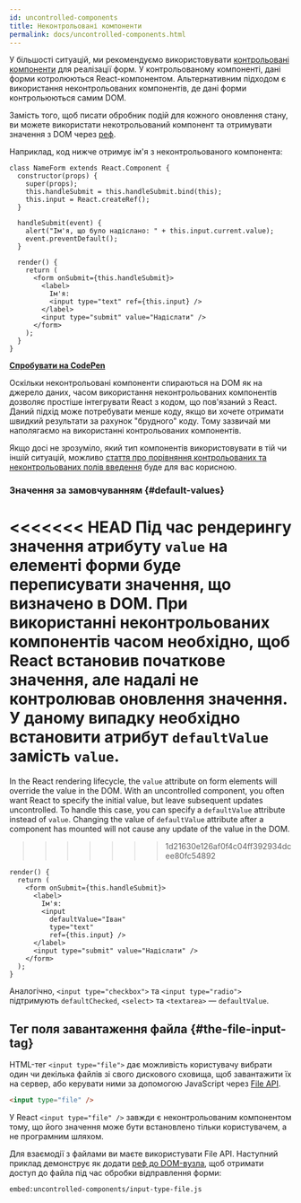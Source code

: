 ```yaml
---
id: uncontrolled-components
title: Неконтрольовані компоненти
permalink: docs/uncontrolled-components.html
---
```


У більшості ситуацій, ми рекомендуємо використовувати [контрольовані компоненти](/docs/forms.html#controlled-components) для реалізації форм. У контрольованому компоненті, дані форми котролюються React-компонентом. Альтернативним підходом є використання неконтрольованих компонентів, де дані форми контрольюються самим DOM.

Замість того, щоб писати обробник подій для кожного оновлення стану, ви можете використати некотрольований компонент та отримувати значення з DOM через [реф](/docs/refs-and-the-dom.html).

Наприклад, код нижче отримує ім'я з неконтрольованого компонента:

```javascript{5,9,18}
class NameForm extends React.Component {
  constructor(props) {
    super(props);
    this.handleSubmit = this.handleSubmit.bind(this);
    this.input = React.createRef();
  }

  handleSubmit(event) {
    alert("Ім'я, що було надіслано: " + this.input.current.value);
    event.preventDefault();
  }

  render() {
    return (
      <form onSubmit={this.handleSubmit}>
        <label>
          Ім'я:
          <input type="text" ref={this.input} />
        </label>
        <input type="submit" value="Надіслати" />
      </form>
    );
  }
}
```

[**Спробувати на CodePen**](https://codepen.io/gaearon/pen/WooRWa?editors=0010)

Оскільки неконтрольовані компоненти спираються на DOM як на джерело даних, часом використання неконтрольованих компонентів дозволяє простіше інтегрувати React з кодом, що пов'язаний з React. Даний підхід може потребувати менше коду, якщо ви хочете отримати швидкий результати за рахунок "брудного" коду. Тому зазвичай ми наполягаємо на використанні контрольованих компонентів.

Якщо досі не зрозуміло, який тип компонентів використовувати в тій чи іншій ситуацій, можливо [стаття про порівняння контрольованих та неконтрольованих полів введення](https://goshakkk.name/controlled-vs-uncontrolled-inputs-react/) буде для вас корисною.

### Значення за замовчуванням {#default-values}

<<<<<<< HEAD
Під час рендерингу значення атрибуту `value` на елементі форми буде переписувати значення, що визначено в DOM. При використанні неконтрольованих компонентів часом необхідно, щоб React встановив початкове значення, але надалі не контролював оновлення значення. У даному випадку необхідно встановити атрибут `defaultValue` замість `value`.
=======
In the React rendering lifecycle, the `value` attribute on form elements will override the value in the DOM. With an uncontrolled component, you often want React to specify the initial value, but leave subsequent updates uncontrolled. To handle this case, you can specify a `defaultValue` attribute instead of `value`. Changing the value of `defaultValue` attribute after a component has mounted will not cause any update of the value in the DOM.
>>>>>>> 1d21630e126af0f4c04ff392934dcee80fc54892

```javascript{7}
render() {
  return (
    <form onSubmit={this.handleSubmit}>
      <label>
        Ім'я:
        <input
          defaultValue="Іван"
          type="text"
          ref={this.input} />
      </label>
      <input type="submit" value="Надіслати" />
    </form>
  );
}
```

Аналогічно, `<input type="checkbox">` та `<input type="radio">` підтримують `defaultChecked`, `<select>` та `<textarea>` — `defaultValue`.

## Тег поля завантаження файла {#the-file-input-tag}

HTML-тег `<input type="file">` дає можливість користувачу вибрати один чи декілька файлів зі свого дискового сховища, щоб завантажити їх на сервер, або керувати ними за допомогою JavaScript через [File API](https://developer.mozilla.org/en-US/docs/Web/API/File/Using_files_from_web_applications).

```html
<input type="file" />
```

У React `<input type="file" />` завжди є неконтрольованим компонентом тому, що його значення може бути встановлено тільки користувачем, а не програмним шляхом.

Для взаємодії з файлами ви маєте використувати File API. Наступний приклад демонструє як додати [реф до DOM-вузла](/docs/refs-and-the-dom.html), щоб отримати доступ до файла під час обробки відправлення форми:

`embed:uncontrolled-components/input-type-file.js`

[](codepen://uncontrolled-components/input-type-file)

